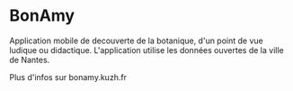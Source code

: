BonAmy
======
Application mobile de decouverte de la botanique, 
d'un point de vue ludique ou didactique.
L'application utilise les données ouvertes de la ville de Nantes.

Plus d'infos sur bonamy.kuzh.fr
